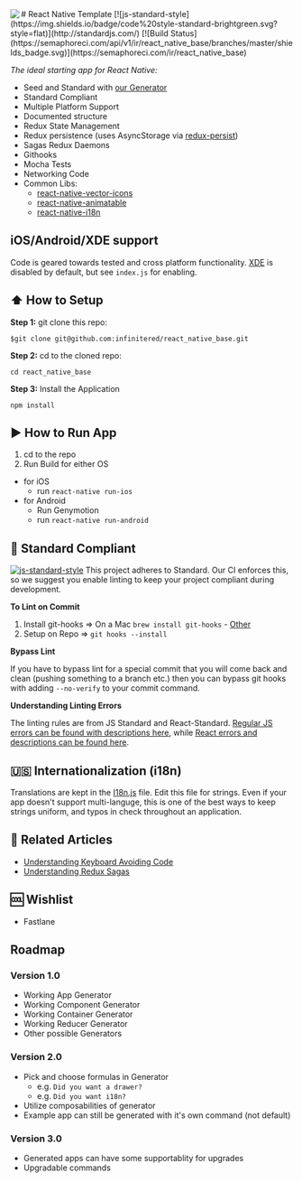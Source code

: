 <img align=left src="https://raw.githubusercontent.com/infinitered/react_native_base/master/App/Images/ir.png">
#  React Native Template
[![js-standard-style](https://img.shields.io/badge/code%20style-standard-brightgreen.svg?style=flat)](http://standardjs.com/) [![Build Status](https://semaphoreci.com/api/v1/ir/react_native_base/branches/master/shields_badge.svg)](https://semaphoreci.com/ir/react_native_base)

_The ideal starting app for React Native:_
* Seed and Standard with [our Generator](https://github.com/GantMan/irrigate)
* Standard Compliant
* Multiple Platform Support
* Documented structure
* Redux State Management
* Redux persistence (uses AsyncStorage via [redux-persist](https://github.com/rt2zz/redux-persist))
* Sagas Redux Daemons
* Githooks
* Mocha Tests
* Networking Code
* Common Libs:
  * [react-native-vector-icons](https://github.com/oblador/react-native-vector-icons)
  * [react-native-animatable](https://github.com/oblador/react-native-animatable)
  * [react-native-i18n](https://github.com/AlexanderZaytsev/react-native-i18n)

## iOS/Android/XDE support
Code is geared towards tested and cross platform functionality. [XDE](https://exponentjs.com/) is disabled by default, but see `index.js` for enabling.


## :arrow_up: How to Setup

**Step 1:** git clone this repo:
```
$git clone git@github.com:infinitered/react_native_base.git
```
**Step 2:** cd to the cloned repo:
```
cd react_native_base
```
**Step 3:** Install the Application
```
npm install
```

## :arrow_forward: How to Run App

1. cd to the repo
2. Run Build for either OS
  * for iOS
    * run `react-native run-ios`
  * for Android
    * Run Genymotion
    * run `react-native run-android`

## :no_entry_sign: Standard Compliant

[![js-standard-style](https://cdn.rawgit.com/feross/standard/master/badge.svg)](https://github.com/feross/standard)
This project adheres to Standard.  Our CI enforces this, so we suggest you enable linting to keep your project compliant during development.

**To Lint on Commit**

1. Install git-hooks => On a Mac `brew install git-hooks` - [Other](https://github.com/icefox/git-hooks/)
2. Setup on Repo => `git hooks --install`

**Bypass Lint**

If you have to bypass lint for a special commit that you will come back and clean (pushing something to a branch etc.) then you can bypass git hooks with adding `--no-verify` to your commit command.

**Understanding Linting Errors**

The linting rules are from JS Standard and React-Standard.  [Regular JS errors can be found with descriptions here](http://eslint.org/docs/rules/), while [React errors and descriptions can be found here](https://github.com/yannickcr/eslint-plugin-react).

## :us: Internationalization (i18n)
Translations are kept in the [I18n.js](https://github.com/infinitered/react_native_base/blob/master/App/I18n/I18n.js) file.  Edit this file for strings.  Even if your app doesn't support multi-languge, this is one of the best ways to keep strings uniform, and typos in check throughout an application.

## :open_file_folder: Related Articles
* [Understanding Keyboard Avoiding Code](https://shift.infinite.red/avoiding-the-keyboard-in-react-native-56d05b9a1e81#.s4bzjlc7l)
* [Understanding Redux Sagas](https://shift.infinite.red/using-redux-saga-to-simplify-your-growing-react-native-codebase-2b8036f650de#.2o2rmz888)

## :cool: Wishlist
* Fastlane

## Roadmap
### Version 1.0
* Working App Generator
* Working Component Generator
* Working Container Generator
* Working Reducer Generator
* Other possible Generators

### Version 2.0
* Pick and choose formulas in Generator
  * e.g. `Did you want a drawer?`
  * e.g. `Did you want i18n?`
* Utilize composabilities of generator
* Example app can still be generated with it's own command (not default)

### Version 3.0
* Generated apps can have some supportablity for upgrades
* Upgradable commands
